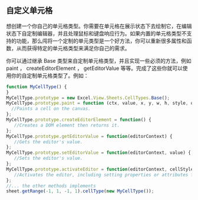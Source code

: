 ## 自定义单元格
想创建一个你自己的单元格类型。你需要在单元格在展示状态下去绘制它，在编辑状态下自定制编辑器，并且处理鼠标和键盘响应行为。如果内置的单元格类型不支持的功能，那么闯将一个定制的单元类型是一个好方法，你可以重新很多属性和函数，从而获得特定的单元格类型来满足你自己的需求。

你可以通过继承 Base 类型来自定制单元格类型，并且实现一些必须的方法，例如 paint ， createEditorElement ， getEditorValue 等等。完成了这些你就可以使用你的自定制单元格类型了。例如：
```JavaScript
function MyCellType() {
}
MyCellType.prototype = new Excel.View.Sheets.CellTypes.Base();
MyCellType.prototype.paint = function (ctx, value, x, y, w, h, style, options) {
  //Paints a cell on the canvas. 
};
MyCellType.prototype.createEditorElement = function() {
   //Creates a DOM element then returns it. 
};
MyCellType.prototype.getEditorValue = function(editorContext) {
   //Gets the editor's value. 
};
MyCellType.prototype.setEditorValue = function(editorContext, value) {
   //Sets the editor's value. 
};
MyCellType.prototype.activateEditor = function(editorContext, cellStyle, cellRect) {
   //Activates the editor, including setting properties or attributes for the editor and binding events for the editor. 
};
//... the other methods implements
sheet.getRange(-1, 1, -1, 1).cellType(new MyCellType());
```